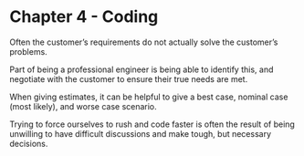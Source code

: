 # Chapter 4 - Coding

Often the customer’s requirements do not actually solve the customer’s problems.

Part of being a professional engineer is being able to identify this, and negotiate with the customer to ensure their true needs are met.

When giving estimates, it can be helpful to give a best case, nominal case (most likely), and worse case scenario.

Trying to force ourselves to rush and code faster is often the result of being unwilling to have difficult discussions and make tough, but necessary decisions.
